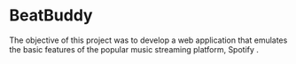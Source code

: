 # BeatBuddy
The objective of this project was to develop a web application that emulates the basic features of the popular music streaming platform, Spotify .
